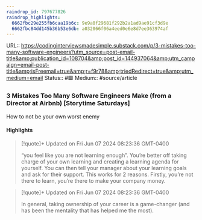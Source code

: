 ```yaml
---
raindrop_id: 797677826
raindrop_highlights:
  6662fbc29e255fb6caa19b6c: 9e9a0f29681f292b2a1ad9ae91cf3d9e
  6662fbc84dd145b36b53e6db: a032066f06a4eed0e6e8d7ee363974af
---
```


URL:: https://codinginterviewsmadesimple.substack.com/p/3-mistakes-too-many-software-engineers?utm_source=post-email-title&amp;publication_id=108704&amp;post_id=144937064&amp;utm_campaign=email-post-title&amp;isFreemail=true&amp;r=f9r78&amp;triedRedirect=true&amp;utm_medium=email
Status:: #🟩
Medium:: #source/article


### 3 Mistakes Too Many Software Engineers Make (from a Director at Airbnb) [Storytime Saturdays]

How to not be your own worst enemy

#### Highlights

> [!quote]+ Updated on Fri Jun 07 2024 08:23:36 GMT-0400
>
> “you feel like you are not learning enough”. You’re better off taking charge of your own learning and creating a learning agenda for yourself. You can then tell your manager about your learning goals and ask for their support. This works for 2 reasons. Firstly, you’re not there to learn, you’re there to make your company money.

> [!quote]+ Updated on Fri Jun 07 2024 08:23:36 GMT-0400
>
> In general, taking ownership of your career is a game-changer (and has been the mentality that has helped me the most).
